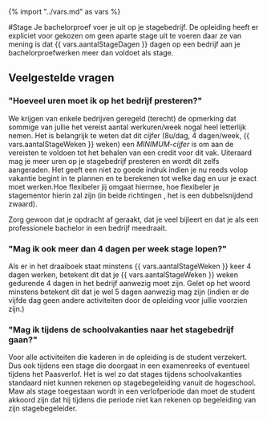 {% import "../vars.md" as vars %}

#Stage
Je bachelorproef voer je uit op je stagebedrijf. De opleiding heeft er
expliciet voor gekozen om geen aparte stage uit te voeren daar ze van mening is
dat {{ vars.aantalStageDagen }} dagen op een bedrijf aan je bachelorproefwerken
meer dan voldoet als stage.

## Veelgestelde vragen
### "Hoeveel uren moet ik op het bedrijf presteren?"
We krijgen van enkele bedrijven geregeld (terecht) de opmerking dat sommige van
jullie het vereist aantal werkuren/week nogal heel letterlijk nemen.  Het is
belangrijk te weten dat dit cijfer (8u/dag, 4 dagen/week, {{ vars.aantalStageWeken }} 
weken) een *MINIMUM-cijfer* is om aan de vereisten te voldoen tot het behalen
van een credit voor dit vak. Uiteraard mag je meer uren op je stagebedrijf
presteren en wordt dit zelfs aangeraden. Het geeft een niet zo goede indruk
indien je nu reeds volop vakantie begint in te plannen en te berekenen tot
welke dag en uur je exact moet werken.Hoe flexibeler jij omgaat hiermee, hoe
flexibeler je stagementor hierin zal zijn (in beide richtingen , het is een
dubbelsnijdend zwaard).

Zorg gewoon dat je opdracht af geraakt, dat je veel bijleert en dat je als een
professionele bachelor in een bedrijf meedraait.

### "Mag ik ook meer dan 4 dagen per week stage lopen?" 
Als er in het draaiboek staat minstens {{ vars.aantalStageWeken }} keer 4 dagen
werken, betekent dit dat je {{ vars.aantalStageWeken }} weken gedurende 4 dagen
in het bedrijf aanwezig moet zijn. Gelet op het woord minstens betekent dit dat
je wel 5 dagen aanwezig mag zijn (indien er de vijfde dag geen andere
activiteiten door de opleiding voor jullie voorzien zijn.)

### "Mag ik tijdens de schoolvakanties naar het stagebedrijf gaan?"
Voor alle activiteiten die kaderen in de opleiding is de student verzekert. Dus
ook tijdens een stage die doorgaat in een examenreeks of eventueel tijdens het
Paasverlof. Het is wel zo dat stages tijdens schoolvakanties standaard niet
kunnen rekenen op stagebegeleiding vanuit de hogeschool. Maw als stage
toegestaan wordt in een verlofperiode dan moet de student akkoord zijn dat hij
tijdens die periode niet kan rekenen op begeleiding van zijn stagebegeleider.

